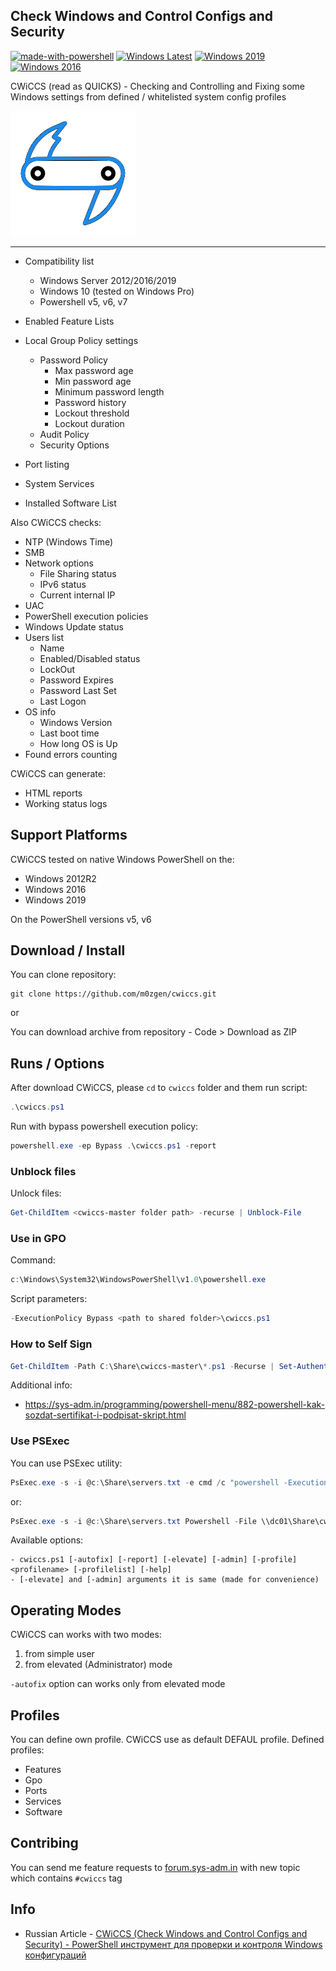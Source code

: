 ## Check Windows and Control Configs and Security

[![made-with-powershell](https://img.shields.io/badge/PowerShell-1f425f?logo=Powershell)](https://microsoft.com/PowerShell)
[![Windows Latest](https://github.com/m0zgen/cwiccs/actions/workflows/windows-latest.yml/badge.svg)](https://github.com/m0zgen/cwiccs/actions/workflows/windows-latest.yml)
[![Windows 2019](https://github.com/m0zgen/cwiccs/actions/workflows/windows-2019.yml/badge.svg)](https://github.com/m0zgen/cwiccs/actions/workflows/windows-2019.yml)
[![Windows 2016](https://github.com/m0zgen/cwiccs/actions/workflows/windows-2016.yml/badge.svg)](https://github.com/m0zgen/cwiccs/actions/workflows/windows-2016.yml)


CWiCCS (read as QUICKS) - Checking and Controlling and Fixing some Windows settings from defined / whitelisted system config profiles

![cwiccs.org](./docs/images/logo.png)

---

* Compatibility list
  * Windows Server 2012/2016/2019
  * Windows 10 (tested on Windows Pro)
  * Powershell v5, v6, v7

* Enabled Feature Lists
* Local Group Policy settings
  * Password Policy
    * Max password age
    * Min password age
    * Minimum password length
    * Password history
    * Lockout threshold
    * Lockout duration
  * Audit Policy
  * Security Options
* Port listing
* System Services
* Installed Software List

Also CWiCCS checks:
* NTP (Windows Time)
* SMB
* Network options
  * File Sharing status
  * IPv6 status
  * Current internal IP
* UAC
* PowerShell execution policies
* Windows Update status
* Users list
  * Name
  * Enabled/Disabled status
  * LockOut
  * Password Expires
  * Password Last Set
  * Last Logon
* OS info
  * Windows Version
  * Last boot time
  * How long OS is Up
* Found errors counting

CWiCCS can generate:

* HTML reports
* Working status logs

## Support Platforms

CWiCCS tested on native Windows PowerShell on the:
* Windows 2012R2
* Windows 2016
* Windows 2019

On the PowerShell versions v5, v6

## Download / Install

You can clone repository:

```
git clone https://github.com/m0zgen/cwiccs.git
```

or

You can download archive from repository - Code > Download as ZIP

## Runs / Options

After download CWiCCS, please `cd` to `cwiccs` folder and them run script:

```powershell
.\cwiccs.ps1
```

Run with bypass powershell execution policy:

```powershell
powershell.exe -ep Bypass .\cwiccs.ps1 -report
```

### Unblock files

Unlock files:
```powershell
Get-ChildItem <cwiccs-master folder path> -recurse | Unblock-File
```

### Use in GPO

Command:
```powershell
c:\Windows\System32\WindowsPowerShell\v1.0\powershell.exe
```

Script parameters:
```powershell
-ExecutionPolicy Bypass <path to shared folder>\cwiccs.ps1
```

### How to Self Sign
```powershell
Get-ChildItem -Path C:\Share\cwiccs-master\*.ps1 -Recurse | Set-AuthenticodeSignature -Certificate (Get-ChildItem -Path Cert:\CurrentUser\My\ -CodeSigningCert)
```

Additional info:
* https://sys-adm.in/programming/powershell-menu/882-powershell-kak-sozdat-sertifikat-i-podpisat-skript.html

### Use PSExec

You can use PSExec utility:

```powershell
PsExec.exe -s -i @c:\Share\servers.txt -e cmd /c "powershell -ExecutionPolicy Bypass \\dc01\Share\cwiccs-master\cwiccs.ps1"
```
or:

```powershell
PsExec.exe -s -i @c:\Share\servers.txt Powershell -File \\dc01\Share\cwiccs-master\cwiccs.ps1
```

Available options:
```
- cwiccs.ps1 [-autofix] [-report] [-elevate] [-admin] [-profile] <profilename> [-profilelist] [-help]
- [-elevate] and [-admin] arguments it is same (made for convenience)
```

## Operating Modes

CWiCCS can works with two modes:

1. from simple user
2. from elevated (Administrator) mode

`-autofix` option can works only from elevated mode

## Profiles

You can define own profile. CWiCCS use as default DEFAUL profile. Defined profiles:

* Features
* Gpo
* Ports
* Services
* Software

## Contribing

You can send me feature requests to [forum.sys-adm.in](https://forum.sys-adm.in/) with new topic which contains `#cwiccs` tag

## Info

* Russian Article - [CWiCCS (Check Windows and Control Configs and Security) - PowerShell инструмент для проверки и контроля Windows конфигураций](https://sys-adm.in/systadm/windows/933-cwiccs-check-windows-and-control-configs-and-security-powershell-instrument-dlya-proverki-i-kontrolya-windows-konfiguratsij.html)
